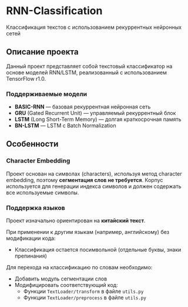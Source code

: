 # RNN-Classification

Классификация текстов с использованием рекуррентных нейронных сетей

## Описание проекта

Данный проект представляет собой текстовый классификатор на основе моделей RNN/LSTM, реализованный с использованием TensorFlow r1.0. 

### Поддерживаемые модели

- **BASIC-RNN** — базовая рекуррентная нейронная сеть
- **GRU** (Gated Recurrent Unit) — управляемый рекуррентный блок
- **LSTM** (Long Short-Term Memory) — долгая краткосрочная память
- **BN-LSTM** — LSTM с Batch Normalization

## Особенности

### Character Embedding

Проект основан на символах (characters), используя метод character embedding, поэтому **сегментация слов не требуется**. Корпус используется для генерации индекса символов и должен содержать все используемые символы.

### Поддержка языков

Проект изначально ориентирован на **китайский текст**. 

При применении к другим языкам (например, английскому) без модификации кода:
- Классификация остается посимвольной (отдельные буквы, знаки препинания)

Для перехода на классификацию по словам необходимо:
- Добавить модуль сегментации слов
- Модифицировать соответствующий код:
  - Функции `TextLoader/transform` в файле `utils.py`
  - Функции `TextLoader/preprocess` в файле `utils.py`



